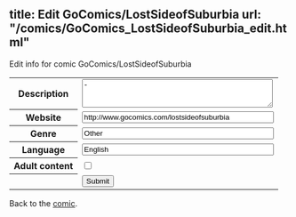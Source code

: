 title: Edit GoComics/LostSideofSuburbia
url: "/comics/GoComics_LostSideofSuburbia_edit.html"
---
Edit info for comic GoComics/LostSideofSuburbia

<form name="comic" action="http://gaepostmail.appspot.com/comic/" method="post">
<table class="comicinfo">
<tr>
<th>Description</th><td><textarea name="description" cols="40" rows="3">-</textarea></td>
</tr>
<tr>
<th>Website</th><td><input type="text" name="url" value="http://www.gocomics.com/lostsideofsuburbia" size="40"/></td>
</tr>
<tr>
<th>Genre</th><td><input type="text" name="genre" value="Other" size="40"/></td>
</tr>
<tr>
<th>Language</th><td><input type="text" name="language" value="English" size="40"/></td>
</tr>
<tr>
<th>Adult content</th><td><input type="checkbox" name="adult" value="adult" /></td>
</tr>
<tr>
<th></th><td>
<input type="hidden" name="comic" value="GoComics_LostSideofSuburbia" />
<input type="submit" name="submit" value="Submit" />
</td>
</tr>
</table>
</form>

Back to the [comic](GoComics_LostSideofSuburbia.html).
